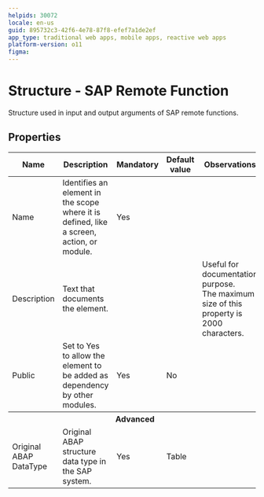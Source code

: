 ```yaml
---
helpids: 30072
locale: en-us
guid: 895732c3-42f6-4e78-87f8-efef7a1de2ef
app_type: traditional web apps, mobile apps, reactive web apps
platform-version: o11
figma:
---
```


# Structure - SAP Remote Function

Structure used in input and output arguments of SAP remote functions.  

## Properties

<table markdown="1">
<thead>
<tr>
<th>Name</th>
<th>Description</th>
<th>Mandatory</th>
<th>Default value</th>
<th>Observations</th>
</tr>
</thead>
<tbody>
<tr>
<td title="Name">Name</td>
<td>Identifies an element in the scope where it is defined, like a screen, action, or module.</td>
<td>Yes</td>
<td></td>
<td></td>
</tr>
<tr>
<td title="Description">Description</td>
<td>Text that documents the element.</td>
<td></td>
<td></td>
<td>Useful for documentation purpose.<br/>The maximum size of this property is 2000 characters.</td>
</tr>
<tr>
<td title="Public">Public</td>
<td>Set to Yes to allow the element to be added as dependency by other modules.</td>
<td>Yes</td>
<td>No</td>
<td></td>
</tr>
<tr >
<th colspan="5">Advanced</th>
</tr>
<tr>
<td title="OriginalABAPStructureType">Original ABAP DataType</td>
<td>Original ABAP structure data type in the SAP system.</td>
<td>Yes</td>
<td>Table</td>
<td></td>
</tr>
</tbody>
</table>

